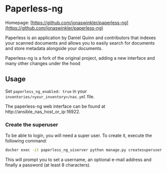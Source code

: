 # Paperless-ng

Homepage: [https://github.com/jonaswinkler/paperless-ng](https://github.com/jonaswinkler/paperless-ng)

Paperless is an application by Daniel Quinn and contributors that indexes your scanned documents and allows you to easily search for documents and store metadata alongside your documents.

Paperless-ng is a fork of the original project, adding a new interface and many other changes under the hood

## Usage

Set `paperless_ng_enabled: true` in your `inventories/<your_inventory>/nas.yml` file.

The paperless-ng web interface can be found at http://ansible_nas_host_or_ip:16922.

### Create the superuser

To be able to login, you will need a super user. To create it, execute the following command:

```bash
docker exec -it paperless_ng_uiserver python manage.py createsuperuser
```

This will prompt you to set a username, an optional e-mail address and finally a password (at least 8 characters).